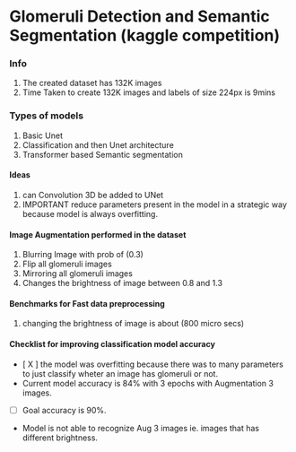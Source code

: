 
# Glomeruli Detection and Semantic Segmentation (kaggle competition)

### Info
  1. The created dataset has 132K images
  2. Time Taken to create 132K images and labels of size 224px is 9mins

### Types of models
  1. Basic Unet
  2. Classification and then Unet architecture
  3. Transformer based Semantic segmentation

#### Ideas
  1. can Convolution 3D be added to UNet
  2. IMPORTANT reduce parameters present in the model in a strategic way because model is always overfitting.

#### Image Augmentation performed in the dataset
  1. Blurring Image with prob of (0.3)
  2. Flip all glomeruli images
  3. Mirroring all glomeruli images
  4. Changes the brightness of image between 0.8 and 1.3


#### Benchmarks for Fast data preprocessing
  1. changing the brightness of image is about  (800 micro secs)


#### Checklist for improving classification model accuracy
  - [ X ] the model was overfitting because there was to many parameters to just classify wheter an image has glomeruli or not.
  - Current model accuracy is 84% with 3 epochs with Augmentation 3 images.
  - [  ] Goal accuracy is 90%.
  - Model is not able to recognize Aug 3 images ie. images that has different brightness.

